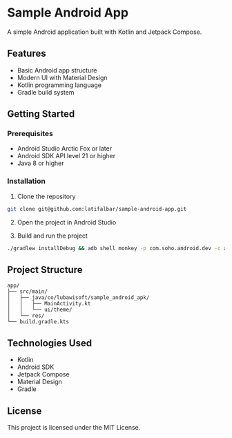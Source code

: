 # Sample Android App

A simple Android application built with Kotlin and Jetpack Compose.

## Features

- Basic Android app structure
- Modern UI with Material Design
- Kotlin programming language
- Gradle build system

## Getting Started

### Prerequisites

- Android Studio Arctic Fox or later
- Android SDK API level 21 or higher
- Java 8 or higher

### Installation

1. Clone the repository
```bash
git clone git@github.com:latifalbar/sample-android-app.git
```

2. Open the project in Android Studio

3. Build and run the project
```bash
./gradlew installDebug && adb shell monkey -p com.soho.android.dev -c android.intent.category.LAUNCHER 1
```

## Project Structure

```
app/
├── src/main/
│   ├── java/co/lubawisoft/sample_android_apk/
│   │   ├── MainActivity.kt
│   │   └── ui/theme/
│   └── res/
└── build.gradle.kts
```

## Technologies Used

- Kotlin
- Android SDK
- Jetpack Compose
- Material Design
- Gradle

## License

This project is licensed under the MIT License.
